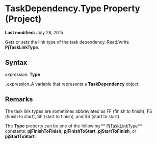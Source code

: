 
# TaskDependency.Type Property (Project)

 **Last modified:** July 28, 2015

Gets or sets the link type of the task dependency. Read/write  **PjTaskLinkType**.

## Syntax

 _expression_. **Type**

 _expression_A variable that represents a  **TaskDependency** object.


## Remarks

The task link types are sometimes abbreviated as FF (finish to finish), FS (finish to start), SF (start to finish), and SS (start to start).

The  **Type** property can be one of the following ** [PjTaskLinkType](141a1145-0eb5-3664-4755-394584aec8ac.md)** constants: **pjFinishToFinish**,  **pjFinishToStart**,  **pjStartToFinish**, or  **pjStartToStart**.


